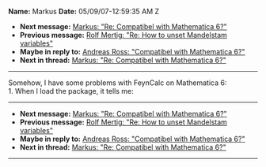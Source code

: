 **Name:** Markus
**Date:** 05/09/07-12:59:35 AM Z

  - **Next message:** [Markus: "Re: Compatibel with Mathematica
    6?"](0423.html)
  - **Previous message:** [Rolf Mertig: "Re: How to unset Mandelstam
    variables"](0421.html)
  - **Maybe in reply to:** [Andreas Ross: "Compatibel with Mathematica
    6?"](0413.html)
  - **Next in thread:** [Markus: "Re: Compatibel with Mathematica
    6?"](0423.html)

-----

Somehow, I have some problems with FeynCalc on Mathematica 6:  
1\. When I load the package, it tells me:  

-----

  - **Next message:** [Markus: "Re: Compatibel with Mathematica
    6?"](0423.html)
  - **Previous message:** [Rolf Mertig: "Re: How to unset Mandelstam
    variables"](0421.html)
  - **Maybe in reply to:** [Andreas Ross: "Compatibel with Mathematica
    6?"](0413.html)
  - **Next in thread:** [Markus: "Re: Compatibel with Mathematica
    6?"](0423.html)

-----

